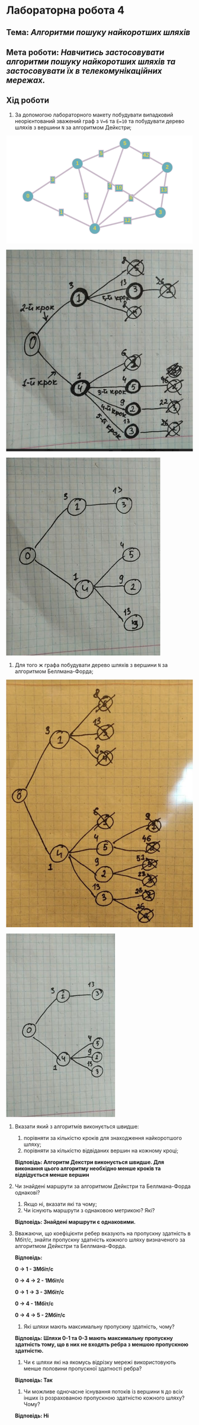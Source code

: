 # Лабораторна робота 4
## Тема: _Алгоритми пошуку найкоротших шляхів_
## Мета роботи: _Навчитись застосовувати алгоритми пошуку найкоротших шляхів та застосовувати їх в телекомунікаційних мережах._

## Хід роботи

1. За допомогою лабораторного макету побудувати випадковий неорієнтований зважений граф з `V=6` та `E=10` та побудувати дерево шляхів з вершини `N` за алгоритмом Дейкстри;

![граф](https://github.com/osyka-oleksandr/osyka_lab_totk_2021/blob/main/lab-4/1.png)

![дейкстр](https://github.com/osyka-oleksandr/osyka_lab_totk_2021/blob/main/lab-4/%D0%B4%D0%B5%D0%B9%D0%BA%D1%81%D1%82%D1%80.png)

![дейкстр](https://github.com/osyka-oleksandr/osyka_lab_totk_2021/blob/main/lab-4/%D0%B4%D0%B5%D0%B9.png)

1. Для того ж графа побудувати дерево шляхів з вершини `N` за алгоритмом Беллмана-Форда;

![белфлойд](https://github.com/osyka-oleksandr/osyka_lab_totk_2021/blob/main/lab-4/%D0%B1%D0%B5%D0%BB%D1%84%D0%BB%D0%BE%D0%B9%D0%B4.png)

![белфлойд](https://github.com/osyka-oleksandr/osyka_lab_totk_2021/blob/main/lab-4/%D0%B1%D1%84.png)

1. Вказати який з алгоритмів виконується швидше:
    1. порівняти за кількістю кроків для знаходження найкоротшого шляху;
    1. порівняти за кількістю відвіданих вершин на кожному кроці;
    
     **Відповідь: Алгоритм Декстри виконується швидше. Для виконання цього алгоритму необхідно менше кроків та відвідується менше вершин**

1. Чи знайдені маршрути за алгоритмом Дейкстри та Беллмана-Форда однакові?
    1. Якщо ні, вказати які та чому;
    1. Чи існують маршрути з однаковою метрикою? Які?
    
     **Відповідь: Знайдені маршрути є однаковими.**

1. Вважаючи, що коефіцієнти ребер вказують на пропускну здатність в Мбіт/с, знайти пропускну здатність кожного шляху визначеного за алгоритмом Дейкстри та Беллмана-Форда.

     **Відповідь:**
     
     **0 -> 1 - 3Мбіт/c**
     
     **0 -> 4 -> 2 - 1Мбіт/c**
     
     **0 -> 1 -> 3 - 3Мбіт/c**
     
     **0 -> 4 - 1Мбіт/c**
     
     **0 -> 4 -> 5 - 2Мбіт/c**
     
	1. Які шляхи мають максимальну пропускну здатність, чому?
	
	**Відповідь: Шляхи 0-1 та 0-3 мають максимальну пропускну здатність тому, що в них не входять ребра з меншою пропускною здатністю.**
	
	1. Чи є шляхи які на якомусь відрізку мережі використовують менше половини пропускної здатності ребра?
	
	**Відповідь: Так**
	
	1. Чи можливе одночасне існування потоків із вершини `N` до всіх інших із розрахованою пропускною здатністю кожного шляху? Чому?
	
	**Відповідь: Ні**
